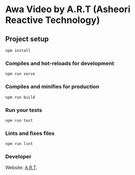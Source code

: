 # Awa Video by A.R.T (Asheori Reactive Technology)

## Project setup
```
npm install
```

### Compiles and hot-reloads for development
```
npm run serve
```

### Compiles and minifies for production
```
npm run build
```

### Run your tests
```
npm run test
```

### Lints and fixes files
```
npm run lint
```

### Developer
Website: [A.R.T](https://asheori.com).
